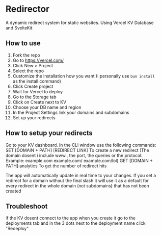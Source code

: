 # Redirector
A dynamic redirect system for static websites. Using Vercel KV Database and SvelteKit

## How to use
1. Fork the repo
2. Go to https://vercel.com/
3. Click New > Project
4. Select the repo
5. Customize the installation how you want (I personally use `bun install` as the install command)
6. Click Create project
7. Wait for Vercel to deploy
8. Go to the Storage tab
9. Click on Create next to KV
10. Choose your DB name and region
11. In the Project Settings link your domains and subdomains
12. Set up your redirects

## How to setup your redirects
Go to your KV dashboard.
In the CLI window use the following commands:
SET [DOMAIN + PATH] [REDIRECT LINK] To create a new redirect (The domain dosent i include www., the port, the queries or the protocol. Example: example.com example.com/ example.com/lol)
GET [DOMAIN + PATH]:analytics To get the number of redirect hits

The app will automatically update in real time to your changes.
If you set a redirect for a domain without the final slash it will use it as a default for every redirect in the whole domain (not subdomains) that has not been created

## Troubleshoot
If the KV dosent connect to the app when you create it go to the deployments tab and in the 3 dots next to the deployment name click "Redeploy"
